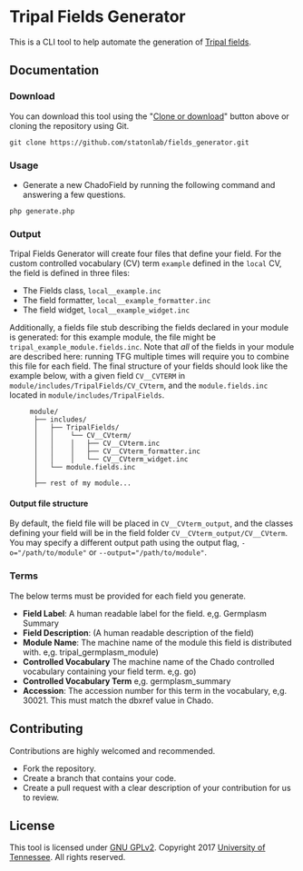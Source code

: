 # Tripal Fields Generator
This is a CLI tool to help automate the generation of [Tripal fields](http://tripal.info/tutorials/v3.x/developers_handbook/custom_field).

## Documentation

### Download
You can download this tool using the "[Clone or download](https://github.com/statonlab/fields_generator/archive/master.zip)" button above or cloning the repository using Git.
```shell
git clone https://github.com/statonlab/fields_generator.git
```

### Usage
* Generate a new ChadoField by running the following command and answering a few questions.
```shell
php generate.php
```

### Output

Tripal Fields Generator will create four files that define your field.  For the custom controlled vocabulary (CV) term `example` defined in the `local` CV, the field is defined in three files:
* The Fields class, `local__example.inc`
* The field formatter, `local__example_formatter.inc`
* The field widget, `local__example_widget.inc`

Additionally, a fields file stub describing the fields declared in your module is generated: for this example module, the file might be  `tripal_example_module.fields.inc`.  Note that *all* of the fields in your module are described here: running TFG multiple times will require you to combine this file for each field.
The final structure of your fields should look like the example below, with a given field `CV__CVTERM` in `module/includes/TripalFields/CV_CVterm`, and the `module.fields.inc` located in `module/includes/TripalFields`.

```
     module/
      ├── includes/
      │   ├── TripalFields/
      │   │    └── CV__CVterm/
      │   │    │   ├── CV__CVterm.inc
      │   │    │   ├── CV__CVterm_formatter.inc
      │   │    │   └── CV__CVterm_widget.inc
      │   └── module.fields.inc
      │   
      ├── rest of my module...

```

#### Output file structure 

By default, the field file will be placed in `CV__CVterm_output`, and the classes defining your field will be in the field folder `CV__CVterm_output/CV__CVterm`.  You may specify a different output path using the output flag, `-o="/path/to/module"` or `--output="/path/to/module"`.  


### Terms
The below terms must be provided for each field you generate.

 * **Field Label**: A human readable label for the field. e,g. Germplasm Summary
 * **Field Description**:  (A human readable description of the field)
 *  **Module Name**:  The machine name of the module this field is distributed with.  e,g. tripal_germplasm_module)
   *  **Controlled Vocabulary** The machine name of the Chado controlled vocabulary containing your field term. e,g. go)
 *  **Controlled Vocabulary Term** e,g. germplasm_summary
 * **Accession**: The accession number for this term in the vocabulary, e,g. 30021.  This must match the dbxref value in Chado.

## Contributing
Contributions are highly welcomed and recommended.
- Fork the repository.
- Create a branch that contains your code.
- Create a pull request with a clear description of your contribution for us to review.

## License
This tool is licensed under [GNU GPLv2](https://www.gnu.org/licenses/old-licenses/gpl-2.0.en.html). Copyright 2017 [University of Tennessee](https://utk.edu). All rights reserved.
